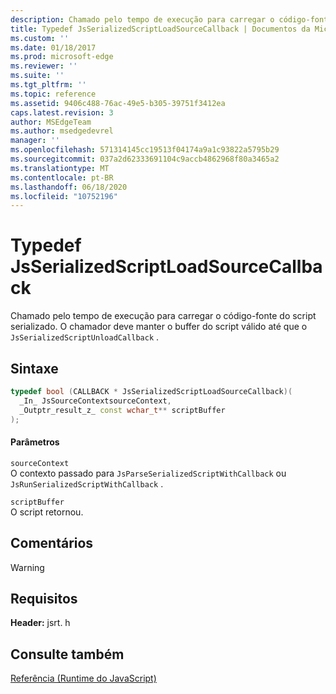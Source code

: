 ```yaml
---
description: Chamado pelo tempo de execução para carregar o código-fonte do script serializado. O chamador deve manter o buffer do script válido até que o `JsSerializedScriptUnloadCallback` .
title: Typedef JsSerializedScriptLoadSourceCallback | Documentos da Microsoft
ms.custom: ''
ms.date: 01/18/2017
ms.prod: microsoft-edge
ms.reviewer: ''
ms.suite: ''
ms.tgt_pltfrm: ''
ms.topic: reference
ms.assetid: 9406c488-76ac-49e5-b305-39751f3412ea
caps.latest.revision: 3
author: MSEdgeTeam
ms.author: msedgedevrel
manager: ''
ms.openlocfilehash: 571314145cc19513f04174a9a1c93822a5795b29
ms.sourcegitcommit: 037a2d62333691104c9accb4862968f80a3465a2
ms.translationtype: MT
ms.contentlocale: pt-BR
ms.lasthandoff: 06/18/2020
ms.locfileid: "10752196"
---
```

# Typedef JsSerializedScriptLoadSourceCallback
Chamado pelo tempo de execução para carregar o código-fonte do script serializado. O chamador deve manter o buffer do script válido até que o `JsSerializedScriptUnloadCallback` .  
  
## Sintaxe  
  
```cpp  
typedef bool (CALLBACK * JsSerializedScriptLoadSourceCallback)(  
  _In_ JsSourceContextsourceContext,  
  _Outptr_result_z_ const wchar_t** scriptBuffer  
);  
```  
  
#### Parâmetros  
 `sourceContext`  
 O contexto passado para `JsParseSerializedScriptWithCallback` ou `JsRunSerializedScriptWithCallback` .  
  
 `scriptBuffer`  
 O script retornou.  
  
## Comentários  
  
> [!WARNING]
## Requisitos  
 **Header:** jsrt. h  
  
## Consulte também  
 [Referência (Runtime do JavaScript)](../chakra-hosting/reference-javascript-runtime.md)
